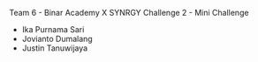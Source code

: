 Team 6 - Binar Academy X SYNRGY
Challenge 2 - Mini Challenge

- Ika Purnama Sari
- Jovianto Dumalang
- Justin Tanuwijaya
